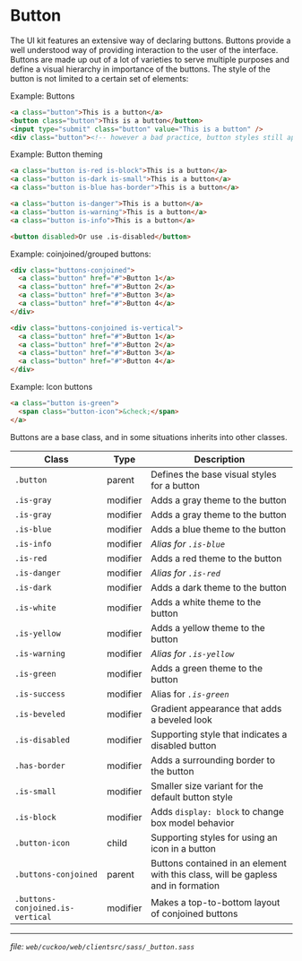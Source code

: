 # Button

The UI kit features an extensive way of declaring buttons. Buttons provide a well
understood way of providing interaction to the user of the interface. Buttons
are made up out of a lot of varieties to serve multiple purposes and define a
visual hierarchy in importance of the buttons. The style of the button is not
limited to a certain set of elements:

Example: Buttons
```html
<a class="button">This is a button</a>
<button class="button">This is a button</button>
<input type="submit" class="button" value="This is a button" />
<div class="button"><!-- however a bad practice, button styles still apply --></div>
```

Example: Button theming
```html
<a class="button is-red is-block">This is a button</a>
<a class="button is-dark is-small">This is a button</a>
<a class="button is-blue has-border">This is a button</a>

<a class="button is-danger">This is a button</a>
<a class="button is-warning">This is a button</a>
<a class="button is-info">This is a button</a>

<button disabled>Or use .is-disabled</button>
```

Example: coinjoined/grouped buttons:
```html
<div class="buttons-conjoined">
  <a class="button" href="#">Button 1</a>
  <a class="button" href="#">Button 2</a>
  <a class="button" href="#">Button 3</a>
  <a class="button" href="#">Button 4</a>
</div>

<div class="buttons-conjoined is-vertical">
  <a class="button" href="#">Button 1</a>
  <a class="button" href="#">Button 2</a>
  <a class="button" href="#">Button 3</a>
  <a class="button" href="#">Button 4</a>
</div>
```

Example: Icon buttons
```html
<a class="button is-green">
  <span class="button-icon">&check;</span>
</a>
```

Buttons are a base class, and in some situations inherits into other classes.

| Class                            | Type     | Description                                                                       |
| -------------------------------- | -------- | --------------------------------------------------------------------------------- |
| `.button`                        | parent   | Defines the base visual styles for a button                                       |
| `.is-gray`                       | modifier | Adds a gray theme to the button                                                   |
| `.is-gray`                       | modifier | Adds a gray theme to the button                                                   |
| `.is-blue`                       | modifier | Adds a blue theme to the button                                                   |
| `.is-info`                       | modifier | _Alias for `.is-blue`_                                                            |
| `.is-red`                        | modifier | Adds a red theme to the button                                                    |
| `.is-danger`                     | modifier | _Alias for `.is-red`_                                                             |
| `.is-dark`                       | modifier | Adds a dark theme to the button                                                   |
| `.is-white`                      | modifier | Adds a white theme to the button                                                  |
| `.is-yellow`                     | modifier | Adds a yellow theme to the button                                                 |
| `.is-warning`                    | modifier | _Alias for `.is-yellow`_                                                          |
| `.is-green`                      | modifier | Adds a green theme to the button                                                  |
| `.is-success`                    | modifier | Alias for _`.is-green`_                                                           |
| `.is-beveled`                    | modifier | Gradient appearance that adds a beveled look                                      |
| `.is-disabled`                   | modifier | Supporting style that indicates a disabled button                                 |
| `.has-border`                    | modifier | Adds a surrounding border to the button                                           |
| `.is-small`                      | modifier | Smaller size variant for the default button style                                 |
| `.is-block`                      | modifier | Adds `display: block` to change box model behavior                                |
| `.button-icon`                   | child    | Supporting styles for using an icon in a button                                   |
| `.buttons-conjoined`             | parent   | Buttons contained in an element with this class, will be gapless and in formation |
| `.buttons-conjoined.is-vertical` | modifier | Makes a top-to-bottom layout of conjoined buttons                                 |

---
_file: `web/cuckoo/web/clientsrc/sass/_button.sass`_
